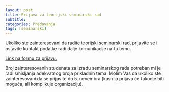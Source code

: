 ```yaml
---
layout: post
title: Prijava za teorijski seminarski rad
subtitle: 
categories: Predavanja
tags: [seminarski]
---
```


Ukoliko ste zainteresovani da radite teorijski seminarski rad, prijavite se i ostavite kontakt podatke radi dalje komunikacije na tu temu.

[Link na formu za prijavu.](https://forms.gle/mjnPJPDu5xQM7z9T8)

Broj zainteresovanih studenata za izradu seminarskog rada potreban mi je radi smisljanja adekvatnog broja prikladnih tema. Molim Vas da ukoliko ste zainteresovani da se prijavite do 5. novembra (kasnija prijava će takodje biti moguća, ali komplikuje organizaciju).
